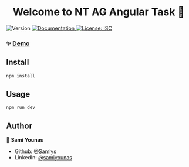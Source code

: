 <h1 align="center">Welcome to NT AG Angular Task 👋</h1>
<p>
  <img alt="Version" src="https://img.shields.io/badge/version-1.0.0-blue.svg?cacheSeconds=2592000" />
  <a href="https://docs.google.com/document/d/e/2PACX-1vScs9xO3IFDBl3lMqPWpw71DMXyR0Ivnk2u8oMsdTL9jhBrVBCWZ-hRXemyKKGHlMMNB6vbd7Rp-LJ6/pub" target="_blank">
    <img alt="Documentation" src="https://img.shields.io/badge/documentation-yes-brightgreen.svg" />
  </a>
  <a href="#" target="_blank">
    <img alt="License: ISC" src="https://img.shields.io/badge/License-ISC-yellow.svg" />
  </a>
</p>

### ✨ [Demo](https://www.loom.com/share/5266b929fe71466aaf40a6fe1ed617a5)

## Install

```sh
npm install
```

## Usage

```sh
npm run dev
```

## Author

👤 **Sami Younas**

* Github: [@Samiys](https://github.com/Samiys)
* LinkedIn: [@samiyounas](https://linkedin.com/in/samiyounas)
